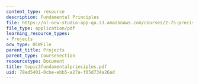 ```yaml
---
content_type: resource
description: Fundamental Principles
file: https://ol-ocw-studio-app-qa.s3.amazonaws.com/courses/2-75-precision-machine-design-fall-2001/78ed54010cbeebb5a27af05d734a26ad_topic3fundamentalprinciples.pdf
file_type: application/pdf
learning_resource_types:
- Projects
ocw_type: OCWFile
parent_title: Projects
parent_type: CourseSection
resourcetype: Document
title: topic3fundamentalprinciples.pdf
uid: 78ed5401-0cbe-ebb5-a27a-f05d734a26ad
---
```

